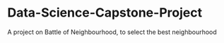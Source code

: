 # Data-Science-Capstone-Project
A project on Battle of Neighbourhood, to select the best neighbourhood
